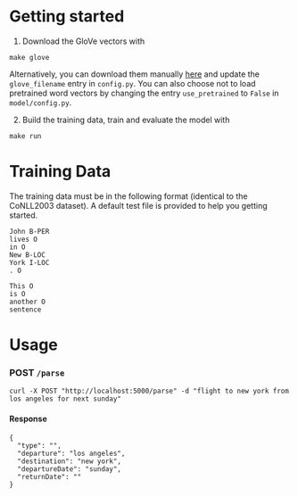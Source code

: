 # Getting started

1. Download the GloVe vectors with

```
make glove
```

Alternatively, you can download them manually [here](https://nlp.stanford.edu/projects/glove/) and update the `glove_filename` entry in `config.py`. You can also choose not to load pretrained word vectors by changing the entry `use_pretrained` to `False` in `model/config.py`.

2. Build the training data, train and evaluate the model with
```
make run
```

# Training Data

The training data must be in the following format (identical to the CoNLL2003 dataset).
A default test file is provided to help you getting started.

```
John B-PER
lives O
in O
New B-LOC
York I-LOC
. O

This O
is O
another O
sentence
```

# Usage

### POST `/parse`

```
curl -X POST "http://localhost:5000/parse" -d "flight to new york from los angeles for next sunday"
```
#### Response
```
{
  "type": "",
  "departure": "los angeles",
  "destination": "new york",
  "departureDate": "sunday",
  "returnDate": ""
}
```
